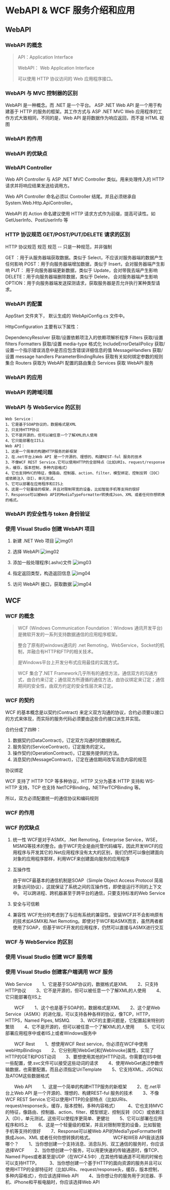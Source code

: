 # WebAPI & WCF 服务介绍和应用
## WebAPI
### WebAPI 的概念
> API：Application Interface
>
> WebAPI： Web Application Interface 
> 
> 可以使用 HTTP 协议访问的 Web 应用程序接口。

### WebAPI 与 MVC 控制器的区别
WebAPI 是一种概念。而 .NET 是一个平台。
ASP .NET Web API 是一个用于构建基于 HTTP 的服务的框架。其工作方式与 ASP .NET MVC Web 应用程序的工作方式大致相同，不同的是，Web API 是将数据作为响应返回，而不是 HTML 视图
### WebAPI 的作用
### WebAPI 的优缺点

### WebAPI Controller
Web API Controller 与 ASP .NET MVC Controller 类似。用来处理传入的 HTTP 请求并将响应结果发送给调用方。

Web API Controller 命名必须以 Controller 结尾。并且必须继承自 System.Web.Http.ApiController。

WebAPI 的 Action 命名建议使用 HTTP 请求方式作为前缀，提高可读性。如 GetUserInfo、PostUserInfo 等

### HTTP 协议规范 GET/POST/PUT/DELETE 请求的区别

HTTP 协议规范   规范   规范  -- 只是一种规范，并非强制

GET ：用于从服务器端获取数据。类似于 Select，不应该对服务器端的数据产生任何影响
POST：用于向服务器端增加数据，类似于 Insert，会对服务器端产生影响
PUT： 用于向服务器端更新数据，类似于 Update，会对带我去端产生影响
DELETE：用于向服务器端删除数据，类似于 Delete， 会对服务器端产生影响
OPTION：用于向服务器端发送探测请求，获取服务器是否允许执行某种类型请求。

### WebAPI 的配置

AppStart 文件夹下， 默认生成的 WebApiConfig.cs 文件中。

HttpConfiguration 主要有以下属性：

DependencyResolver 获取/设置依赖项注入的依赖项解析程序
Filters 获取/设置filters
Formatters 获取/设置 media-type 格式化
IncludeErrorDetailPolicy  获取/设置一个指示错误消息中是否应包含错误详细信息的值
MessageHandlers  获取/设置 message handlers
ParameterBindingRules 获取有关如何绑定参数的规则集合
Routers 获取为 WebAPI 配置的路由集合
Services 获取 WebAPI 服务


### WebAPI 的应用
### WebAPI 的跨域问题
### WebAPI 与 WebService 的区别
    Web Service：
    1、它是基于SOAP协议的，数据格式是XML
    2、只支持HTTP协议
    3、它不是开源的，但可以被任意一个了解XML的人使用
    4、它只能部署在IIS上
    Web API：
    1、这是一个简单的构建HTTP服务的新框架
    2、在.net平台上Web API 是一个开源的、理想的、构建REST-ful 服务的技术
    3、不像WCF REST Service.它可以使用HTTP的全部特点（比如URIs、request/response头，缓存，版本控制，多种内容格式）
    4、它也支持MVC的特征，像路由、控制器、action、filter、模型绑定、控制反转（IOC）或依赖注入（DI），单元测试。
    5、它可以部署在应用程序和IIS上
    6、这是一个轻量级的框架，并且对限制带宽的设备，比如智能手机等支持的很好
    7、Response可以被Web API的MediaTypeFormatter转换成Json、XML 或者任何你想转换的格式。 
### WebAPI 的安全性与 token 身份验证

### 使用 Visual Studio 创建 WebAPI 项目
1. 新建 .NET Web 项目
    ![img01](./img/01.png)

2. 选择 WebAPI 
    ![img02](./img/02.png)

3. 添加一般处理程序(.ashx)文件
     ![img03](./img/03.png)

4. 指定返回类型，构造返回信息
    ![img04](./img/04.png)

5. 访问 WebAPI 接口，获取数据
    ![img04](./img/05.png)

## WCF
### WCF 的概念

> WCF (Windows Communication Foundation：Windows 通讯开发平台) 是微软开发的一系列支持数据通信的应用程序框架。

>
>整合了原有的windows通讯的 .net Remoting，WebService，Socket的机制，并融合有HTTP和FTP的相关技术。
>
>是Windows平台上开发分布式应用最佳的实践方式。

>WCF 集合了.NET Framework几乎所有的通信方法，通信双方的沟通方式，由合约来订定；通信双方所遵循的通信方法，由协议绑定来订定；通信期间的安全性，由双方约定的安全性层次来订定。

### WCF 的契约
WCF 的基本概念是以契约(Contract) 来定义双方沟通的协议，合约必须要以接口的方式来体现，而实际的服务代码必须要由这些合约接口派生并实现。

合约分成了四种：

1. 数据契约(DataContract)，订定双方沟通时的数据格式。
2. 服务契约(ServiceContract)，订定服务的定义。
3. 操作契约(OperationContract)，订定服务提供的方法。
4. 消息契约(MessageContract)，订定在通信期间改写消息内容的规范


协议绑定


WCF 支持了 HTTP TCP 等多种协议，HTTP 又分为基本 HTTP 支持和 WS-HTTP 支持，TCP 也支持 NetTCPBinding，NETPerTCPBinding 等。

所以，双方必须配置统一的通信协议和编码规则


### WCF 的作用
### WCF 的优缺点

1. 统一性
    WCF是对于ASMX，.Net Remoting，Enterprise Service，WSE，MSMQ等技术的整合。由于WCF完全是由托管代码编写，因此开发WCF的应用程序与开发其它的.Net应用程序没有太大的区别，我们仍然可以像创建面向对象的应用程序那样，利用WCF来创建面向服务的应用程序

2. 互操作性

    由于WCF最基本的通信机制是SOAP（Simple Object Access Protocol 简易对象访问协议），这就保证了系统之间的互操作性，即使是运行不同的上下文中。
    可以跨进程、跨机器甚至于跨平台的通信，只要支持标准的Web Service

3. 安全与可信赖

4. 兼容性
    WCF充分的考虑到了与旧有系统的兼容性。安装WCF并不会影响原有的技术如ASMX和.Net Remoting。即使对于WCF和ASMX而言，虽然两者都使用了SOAP，但基于WCF开发的应用程序，仍然可以直接与ASMX进行交互


### WCF 与 WebService 的区别
### 使用 Visual Studio 创建 WCF 服务端
### 使用 Visual Studio 创建客户端调用 WCF 服务









Web Service
　　1、它是基于SOAP协议的，数据格式是XML
　　2、只支持HTTP协议
　　3、它不是开源的，但可以被任意一个了解XML的人使用
　　4、它只能部署在IIS上
 
　　WCF
　　1、这个也是基于SOAP的，数据格式是XML
　　2、这个是Web Service（ASMX）的进化版，可以支持各种各样的协议，像TCP，HTTP，HTTPS，Named Pipes, MSMQ.
　　3、WCF的主要问题是，它配置起来特别的繁琐
　　4、它不是开源的，但可以被任意一个了解XML的人使用
　　5、它可以部署应用程序中或者IIS上或者Windows服务中
 
　　WCF Rest
　　1、想使用WCF Rest service，你必须在WCF中使用webHttpBindings
　　2、它分别用[WebGet]和[WebInvoke]属性，实现了HTTP的GET和POST动词
　　3、要想使用其他的HTTP动词，你需要在IIS中做一些配置，使.svc文件可以接受这些动词的请求
　　4、使用WebGet通过参数传输数据，也需要配置。而且必须指定UriTemplate
　　5、它支持XML、JSON以及ATOM这些数据格式
 
　　Web API
　　1、这是一个简单的构建HTTP服务的新框架
　　2、在.net平台上Web API 是一个开源的、理想的、构建REST-ful 服务的技术
　　3、不像WCF REST Service.它可以使用HTTP的全部特点（比如URIs、request/response头，缓存，版本控制，多种内容格式）
　　4、它也支持MVC的特征，像路由、控制器、action、filter、模型绑定、控制反转（IOC）或依赖注入（DI），单元测试。这些可以使程序更简单、更健壮
　　5、它可以部署在应用程序和IIS上
　　6、这是一个轻量级的框架，并且对限制带宽的设备，比如智能手机等支持的很好
　　7、Response可以被Web API的MediaTypeFormatter转换成Json、XML 或者任何你想转换的格式。
　　
　　WCF和WEB API我该选择哪个？
　　1、当你想创建一个支持消息、消息队列、双工通信的服务时，你应该选择WCF
　　2、当你想创建一个服务，可以用更快速的传输通道时，像TCP、Named Pipes或者甚至是UDP（在WCF4.5中）,在其他传输通道不可用的时候也可以支持HTTP。
　　3、当你想创建一个基于HTTP的面向资源的服务并且可以使用HTTP的全部特征时（比如URIs、request/response头，缓存，版本控制，多种内容格式），你应该选择Web API
　　4、当你想让你的服务用于浏览器、手机、iPhone和平板电脑时，你应该选择Web API